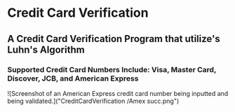 # Credit Card Verification

## A Credit Card Verification Program that utilize's Luhn's Algorithm

### Supported Credit Card Numbers Include: Visa, Master Card, Discover, JCB, and American Express

















![Screenshot of an American Express credit card number being inputted and being validated.]("CreditCardVerification
/Amex succ.png")
